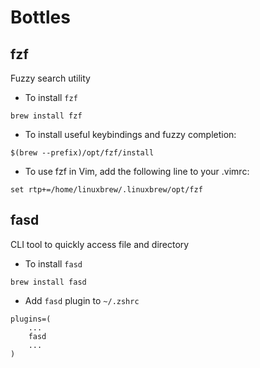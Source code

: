 # Bottles

## fzf
Fuzzy search utility

- To install `fzf`
```
brew install fzf
```

- To install useful keybindings and fuzzy completion:
```
$(brew --prefix)/opt/fzf/install
```

- To use fzf in Vim, add the following line to your .vimrc:
```
set rtp+=/home/linuxbrew/.linuxbrew/opt/fzf
```

## fasd
CLI tool to quickly access file and directory

- To install `fasd`
```
brew install fasd
```

- Add `fasd` plugin to `~/.zshrc`
```
plugins=(
    ...
    fasd
    ...
)
```